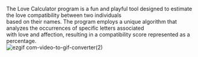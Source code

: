 The Love Calculator program is a fun and playful tool designed to estimate the love compatibility between two individuals<br />
based on their names. The program employs a unique algorithm that analyzes the occurrences of specific letters associated<br />
with love and affection, resulting in a compatibility score represented as a percentage.<br />
![ezgif com-video-to-gif-converter(2)](https://github.com/user-attachments/assets/0b05fb77-6439-45c9-a39b-78ec9ba46857)
